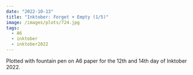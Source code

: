 ```yaml
---
date: "2022-10-13"
title: "Inktober: Forget + Empty (1/5)"
image: /images/plots/724.jpg
tags:
  - A6
  - inktober
  - inktober2022
---
```


Plotted with fountain pen on A6 paper for the 12th and 14th day of Inktober 2022.
